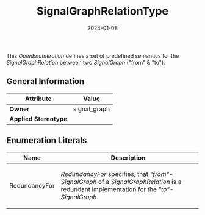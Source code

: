 ﻿---
title: SignalGraphRelationType
toc: false
type: specs
date: "2024-01-08"
draft: false
specification: VEC
version: 2.1.0
documentType: "Recommendation"
elementType: Class
classes:
  - SignalGraphRelationType
menu_name: vec-2.1.0
---
<p> This <i>OpenEnumeration</i> defines a set of predefined semantics for the <i>SignalGraphRelation</i> between two <i>SignalGraph</i> (&quot;from&quot;&#160;&amp;&#160;&quot;to&quot;).      </p>

## General Information

| Attribute               | Value |
|-------------------------|-------|
| **Owner**               | signal_graph |
| **Applied Stereotype**  |   |

## Enumeration Literals
| Name          | **Description** |
|---------------|-----------------|
| RedundancyFor | <p> <i>RedundancyFor</i> specifies, that <i>&quot;from&quot;-SignalGraph </i>of a <i>SignalGraphRelation</i> is a redundant implementation for the <i>&quot;to&quot;-SignalGraph.</i>      </p> |
